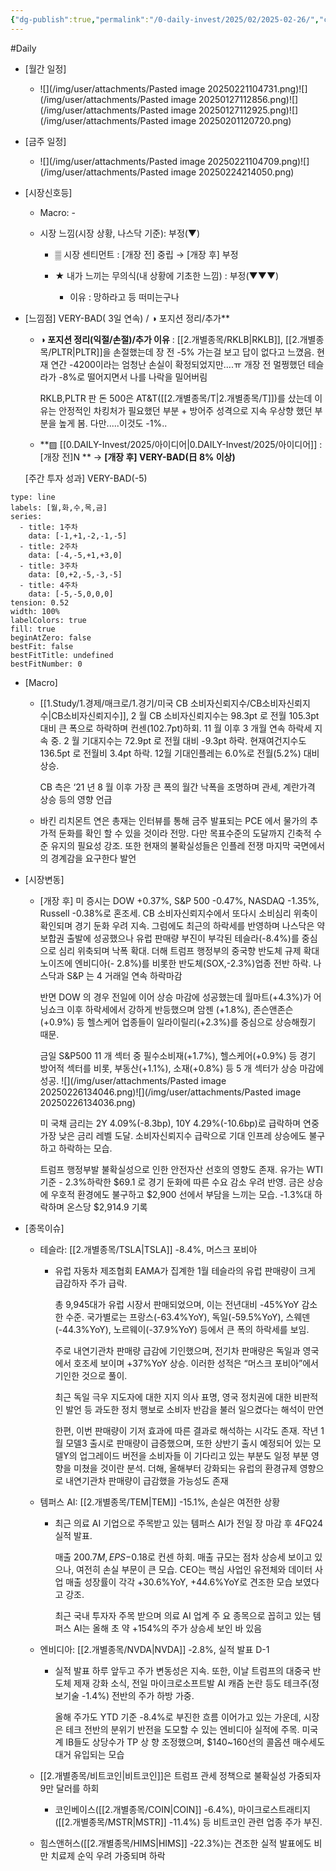 ```yaml
---
{"dg-publish":true,"permalink":"/0-daily-invest/2025/02/2025-02-26/","created":"2025-02-21T10:49:34.776+09:00","updated":"2025-08-06T13:54:47.699+09:00"}
---
```


#Daily 


- [월간 일정]
	- ![](/img/user/attachments/Pasted image 20250221104731.png)![](/img/user/attachments/Pasted image 20250127112856.png)![](/img/user/attachments/Pasted image 20250127112925.png)![](/img/user/attachments/Pasted image 20250201120720.png)

- [금주 일정]
	- ![](/img/user/attachments/Pasted image 20250221104709.png)![](/img/user/attachments/Pasted image 20250224214050.png)



- [시장신호등]
	- Macro: -
	  
	- 시장 느낌(시장 상황, 나스닥 기준): 부정(▼)

		- ▒ 시장 센티먼트 : [개장 전] 중립  → [개장 후] 부정
		  
		- ★ 내가 느끼는 무의식(내 상황에 기초한 느낌) : 부정(▼▼▼)
			- 이유 : 망하라고 등 떠미는구나




- [느낌점] VERY-BAD( 3일 연속) / ◑ 포지션 정리/추가**
  
	- **◑ 포지션 정리(익절/손절)/추가 이유** : [[2.개별종목/RKLB\|RKLB]], [[2.개별종목/PLTR\|PLTR]]을 손절했는데 장 전 -5% 가는걸 보고 답이 없다고 느꼈음. 현재 연간 -4200이라는 엄청난 손실이 확정되었지만....ㅠ 개장 전 멀쩡했던 테슬라가 -8%로 떨어지면서 나를 나락을 밀어버림
	  
	  RKLB,PLTR 판 돈 500은 AT&T([[2.개별종목/T\|2.개별종목/T]])를 샀는데 이유는 안정적인 차킹처가 필요했던 부분 + 방어주 성격으로 지속 우상향 했던 부분을 높게 봄. 다만.....이것도 -1%..
	   
	- **▨ [[0.DAILY-Invest/2025/아이디어\|0.DAILY-Invest/2025/아이디어]] : [개장 전]N ** → **[개장 후] VERY-BAD(日 8% 이상)**
	   
	[주간 투자 성과] VERY-BAD(-5)


```chart
type: line
labels: [월,화,수,목,금]
series:
  - title: 1주차
    data: [-1,+1,-2,-1,-5]
  - title: 2주차
    data: [-4,-5,+1,+3,0]
  - title: 3주차
    data: [0,+2,-5,-3,-5]
  - title: 4주차
    data: [-5,-5,0,0,0]
tension: 0.52
width: 100%
labelColors: true
fill: true
beginAtZero: false
bestFit: false
bestFitTitle: undefined
bestFitNumber: 0
```




- [Macro]
	- [[1.Study/1.경제/매크로/1.경기/미국 CB 소비자신뢰지수/CB소비자신뢰지수\|CB소비자신뢰지수]], 2 월 CB 소비자신뢰지수는 98.3pt 로 전월 105.3pt 대비 큰 폭으로 하락하며 컨센(102.7pt)하회. 11 월 이후 3 개월 연속 하락세 지 속 중. 2 월 기대지수는 72.9pt 로 전월 대비 -9.3pt 하락. 현재여건지수도 136.5pt 로 전월비 3.4pt 하락. 12월 기대인플레는 6.0%로 전월(5.2%) 대비 상승. 
	  
	  CB 측은 ‘21 년 8 월 이후 가장 큰 폭의 월간 낙폭을 조명하며 관세, 계란가격 상승 등의 영향 언급 
	  
	- 바킨 리치몬트 연은 총재는 인터뷰를 통해 금주 발표되는 PCE 에서 물가의 추가적 둔화를 확인 할 수 있을 것이라 전망. 다만 목표수준의 도달까지 긴축적 수준 유지의 필요성 강조. 또한 현재의 불확실성들은 인플레 전쟁 마지막 국면에서의 경계감을 요구한다 발언



- [시장변동]
	- [개장 후] 미 증시는 DOW +0.37%, S&P 500 -0.47%, NASDAQ -1.35%, Russell -0.38%로 혼조세. CB 소비자신뢰지수에서 또다시 소비심리 위축이 확인되며 경기 둔화 우려 지속. 그럼에도 최근의 하락세를 반영하며 나스닥은 약보합권 출발에 성공했으나 유럽 판매량 부진이 부각된 테슬라(-8.4%)를 중심으로 심리 위축되며 낙폭 확대. 더해 트럼프 행정부의 중국향 반도체 규제 확대 노이즈에 엔비디아(- 2.8%)를 비롯한 반도체(SOX,-2.3%)업종 전반 하락. 나스닥과 S&P 는 4 거래일 연속 하락마감 
	  
	  반면 DOW 의 경우 전일에 이어 상승 마감에 성공했는데 월마트(+4.3%)가 어닝쇼크 이후 하락세에서 강하게 반등했으며 암젠 (+1.8%), 존슨앤존슨(+0.9%) 등 헬스케어 업종들이 일라이릴리(+2.3%)를 중심으로 상승해줬기 때문. 
	  
	  금일 S&P500 11 개 섹터 중 필수소비재(+1.7%), 헬스케어(+0.9%) 등 경기 방어적 섹터를 비롯, 부동산(+1.1%), 소재(+0.8%) 등 5 개 섹터가 상승 마감에 성공. ![](/img/user/attachments/Pasted image 20250226134046.png)![](/img/user/attachments/Pasted image 20250226134036.png)
	  
	  미 국채 금리는 2Y 4.09%(-8.3bp), 10Y 4.29%(-10.6bp)로 급락하며 연중 가장 낮은 금리 레벨 도달. 소비자신뢰지수 급락으로  기대 인프레 상승에도 불구하고 하락하는 모습. 
	  
	  트럼프 행정부발 불확실성으로 인한 안전자산 선호의 영향도 존재. 유가는 WTI 기준 - 2.3%하락한 $69.1 로 경기 둔화에 따른 수요 감소 우려 반영. 금은 상승에 우호적 환경에도 불구하고 $2,900 선에서 부담을 느끼는 모습. -1.3%대 하락하며 온스당 $2,914.9 기록



- [종목이슈]
	- 테슬라: [[2.개별종목/TSLA\|TSLA]] -8.4%, 머스크 포비아
		- 유럽 자동차 제조협회 EAMA가 집계한 1월 테슬라의 유럽 판매량이 크게 급감하자 주가 급락. 
		  
		  총 9,945대가 유럽 시장서 판매되었으며, 이는 전년대비 -45%YoY 감소한 수준. 국가별로는 프랑스(-63.4%YoY), 독일(-59.5%YoY), 스웨덴(-44.3%YoY), 노르웨이(-37.9%YoY) 등에서 큰 폭의 하락세를 보임. 
		  
		  주로 내연기관차 판매량 급감에 기인했으며, 전기차 판매량은 독일과 영국에서 호조세 보이며 +37%YoY 상승. 이러한 성적은 “머스크 포비아”에서 기인한 것으로 풀이. 
		  
		  최근 독일 극우 지도자에 대한 지지 의사 표명, 영국 정치권에 대한 비판적인 발언 등 과도한 정치 행보로 소비자 반감을 불러 일으켰다는 해석이 만연 
		  
		  한편, 이번 판매량이 기저 효과에 따른 결과로 해석하는 시각도 존재. 작년 1월 모델3 출시로 판매량이 급증했으며, 또한 상반기 출시 예정되어 있는 모델Y의 업그레이드 버전을 소비자들 이 기다리고 있는 부분도 일정 부분 영향을 미쳤을 것이란 분석. 더해, 올해부터 강화되는 유럽의 환경규제 영향으로 내연기관차 판매량이 급감했을 가능성도 존재
		  
	- 템퍼스 AI: [[2.개별종목/TEM\|TEM]] -15.1%, 손실은 여전한 상황
		- 최근 의료 AI 기업으로 주목받고 있는 템퍼스 AI가 전일 장 마감 후 4FQ24 실적 발표. 
		  
		  매출 $200.7M, EPS -$0.18로 컨센 하회. 매출 규모는 점차 상승세 보이고 있으나, 여전히 손실 부문이 큰 모습. CEO는 핵심 사업인 유전체와 데이터 사업 매출 성장률이 각각 +30.6%YoY, +44.6%YoY로 견조한 모습 보였다고 강조. 
		  
		  최근 국내 투자자 주목 받으며 의료 AI 업계 주 요 종목으로 꼽히고 있는 템퍼스 AI는 올해 초 약 +154%의 주가 상승세 보인 바 있음
		  
	- 엔비디아: [[2.개별종목/NVDA\|NVDA]] -2.8%, 실적 발표 D-1
		- 실적 발표 하루 앞두고 주가 변동성은 지속. 또한, 이날 트럼프의 대중국 반도체 제재 강화 소식, 전일 마이크로소프트발 AI 캐즘 논란 등도 테크주(정보기술 -1.4%) 전반의 주가 하방 가중. 
		  
		  올해 주가도 YTD 기준 -8.4%로 부진한 흐름 이어가고 있는 가운데, 시장은 테크 전반의 분위기 반전을 도모할 수 있는 엔비디아 실적에 주목. 미국계 IB들도 상당수가 TP 상 향 조정했으며, $140~160선의 콜옵션 매수세도 대거 유입되는 모습
		  
	- [[2.개별종목/비트코인\|비트코인]]은 트럼프 관세 정책으로 불확실성 가중되자 9만 달러를 하회
		- 코인베이스([[2.개별종목/COIN\|COIN]] -6.4%), 마이크로스트래티지([[2.개별종목/MSTR\|MSTR]] -11.4%) 등 비트코인 관련 업종 주가 부진.
		  
	- 힘스앤허스([[2.개별종목/HIMS\|HIMS]] -22.3%)는 견조한 실적 발표에도 비만 치료제 순익 우려 가중되며 하락